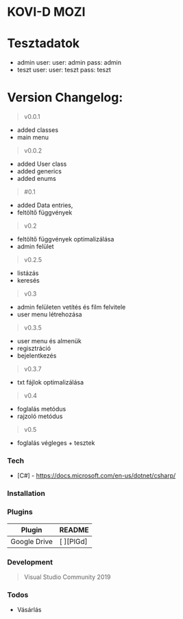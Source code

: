 # KOVI-D MOZI


# Tesztadatok
  - admin user: user: admin pass: admin
  - teszt user:  user: teszt pass: teszt


# Version Changelog:
> v0.0.1
 - added classes
 - main menu
> v0.0.2
  - added User class
  - added generics
  - added enums
>#0.1
  - added Data entries,
  - feltöltő függvények
>v0.2
  - feltöltő függvények optimalizálása
  - admin felület
>v0.2.5
  - listázás
  - keresés
>v0.3
  - admin felületen vetítés és film felvitele
  - user menu létrehozása
>v0.3.5
  - user menu és almenük
  - regisztráció
  - bejelentkezés
>v0.3.7
  - txt fájlok optimalizálása
>v0.4
  - foglalás metódus
  - rajzoló metódus
>v0.5 
  - foglalás végleges + tesztek

### Tech
* [C#] - https://docs.microsoft.com/en-us/dotnet/csharp/

### Installation


### Plugins

| Plugin | README |
| ------ | ------ |
| Google Drive | [ ][PlGd] |

### Development

>Visual Studio Community 2019


### Todos

 - Vásárlás

